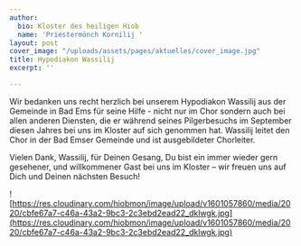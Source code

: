 ```yaml
---
author:
  bio: Kloster des heiligen Hiob
  name: 'Priestermönch Kornilij '
layout: post
cover_image: "/uploads/assets/pages/aktuelles/cover_image.jpg"
title: Hypodiakon Wassilij
excerpt: ''

---
```

Wir bedanken uns recht herzlich bei unserem Hypodiakon Wassilij aus der Gemeinde in Bad Ems für seine Hilfe - nicht nur im Chor sondern auch bei allen anderen Diensten, die er während seines Pilgerbesuchs im September diesen Jahres bei uns im Kloster auf sich genommen hat. Wassilij leitet den Chor in der Bad Emser Gemeinde und ist ausgebildeter Chorleiter.

Vielen Dank, Wassilij, für Deinen Gesang, Du bist ein immer wieder gern gesehener, und willkommener Gast bei uns im Kloster – wir freuen uns auf Dich und Deinen nächsten Besuch!

![https://res.cloudinary.com/hiobmon/image/upload/v1601057860/media/2020/cbfe67a7-c46a-43a2-9bc3-2c3ebd2ead22_dklwgk.jpg](https://res.cloudinary.com/hiobmon/image/upload/v1601057860/media/2020/cbfe67a7-c46a-43a2-9bc3-2c3ebd2ead22_dklwgk.jpg)